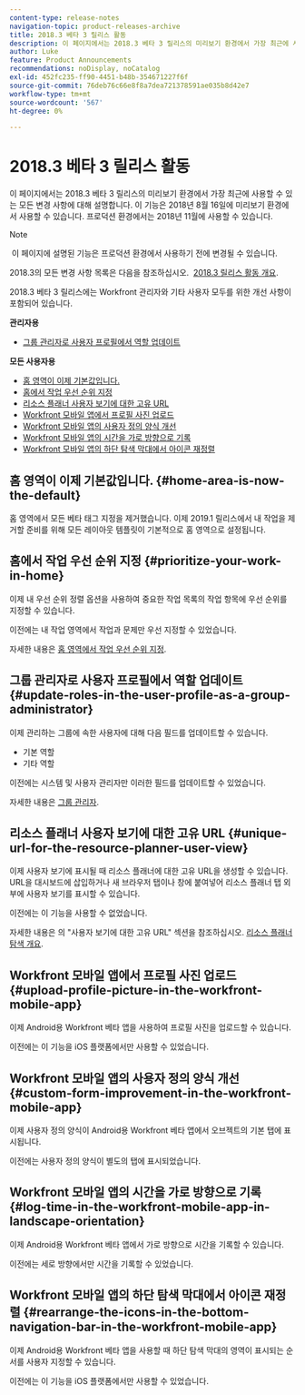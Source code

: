 ```yaml
---
content-type: release-notes
navigation-topic: product-releases-archive
title: 2018.3 베타 3 릴리스 활동
description: 이 페이지에서는 2018.3 베타 3 릴리스의 미리보기 환경에서 가장 최근에 사용할 수 있는 모든 변경 사항에 대해 설명합니다. 이 기능은 2018년 8월 16일에 미리보기 환경에서 사용할 수 있습니다. 프로덕션 환경에서는 2018년 11월에 사용할 수 있습니다.
author: Luke
feature: Product Announcements
recommendations: noDisplay, noCatalog
exl-id: 452fc235-ff90-4451-b48b-354671227f6f
source-git-commit: 76deb76c66e8f8a7dea721378591ae035b8d42e7
workflow-type: tm+mt
source-wordcount: '567'
ht-degree: 0%

---
```


# 2018.3 베타 3 릴리스 활동

이 페이지에서는 2018.3 베타 3 릴리스의 미리보기 환경에서 가장 최근에 사용할 수 있는 모든 변경 사항에 대해 설명합니다. 이 기능은 2018년 8월 16일에 미리보기 환경에서 사용할 수 있습니다. 프로덕션 환경에서는 2018년 11월에 사용할 수 있습니다.

>[!NOTE]
>
> 이 페이지에 설명된 기능은 프로덕션 환경에서 사용하기 전에 변경될 수 있습니다.

2018.3의 모든 변경 사항 목록은 다음을 참조하십시오.  [2018.3 릴리스 활동 개요](../../../../product-announcements/product-releases/quarterly-release-archive/2018.3-release-activity/2018.3-release-activity-overview.md).

2018.3 베타 3 릴리스에는 Workfront 관리자와 기타 사용자 모두를 위한 개선 사항이 포함되어 있습니다.

**관리자용**

* [그룹 관리자로 사용자 프로필에서 역할 업데이트](#update-roles-in-the-user-profile-as-a-group-administrator)

**모든 사용자용**

* [홈 영역이 이제 기본값입니다.](#home-area-is-now-the-default)
* [홈에서 작업 우선 순위 지정](#prioritize-your-work-in-home)
* [리소스 플래너 사용자 보기에 대한 고유 URL](#unique-url-for-the-resource-planner-user-view)
* [Workfront 모바일 앱에서 프로필 사진 업로드](#upload-profile-picture-in-the-workfront-mobile-app) 
* [Workfront 모바일 앱의 사용자 정의 양식 개선](#custom-form-improvement-in-the-workfront-mobile-app)
* [Workfront 모바일 앱의 시간을 가로 방향으로 기록](#log-time-in-the-workfront-mobile-app-in-landscape-orientation)
* [Workfront 모바일 앱의 하단 탐색 막대에서 아이콘 재정렬](#rearrange-the-icons-in-the-bottom-navigation-bar-in-the-workfront-mobile-app)

## 홈 영역이 이제 기본값입니다. {#home-area-is-now-the-default}

홈 영역에서 모든 베타 태그 지정을 제거했습니다. 이제 2019.1 릴리스에서 내 작업을 제거할 준비를 위해 모든 레이아웃 템플릿이 기본적으로 홈 영역으로 설정됩니다.

## 홈에서 작업 우선 순위 지정 {#prioritize-your-work-in-home}

이제 내 우선 순위 정렬 옵션을 사용하여 중요한 작업 목록의 작업 항목에 우선 순위를 지정할 수 있습니다.

이전에는 내 작업 영역에서 작업과 문제만 우선 지정할 수 있었습니다.

자세한 내용은 [홈 영역에서 작업 우선 순위 지정](../../../../workfront-basics/using-home/using-the-home-area/prioritize-work-in-home.md).

## 그룹 관리자로 사용자 프로필에서 역할 업데이트 {#update-roles-in-the-user-profile-as-a-group-administrator}

이제 관리하는 그룹에 속한 사용자에 대해 다음 필드를 업데이트할 수 있습니다.

* 기본 역할
* 기타 역할

이전에는 시스템 및 사용자 관리자만 이러한 필드를 업데이트할 수 있었습니다. 

자세한 내용은 [그룹 관리자](../../../../administration-and-setup/manage-groups/group-roles/group-administrators.md).

## 리소스 플래너 사용자 보기에 대한 고유 URL {#unique-url-for-the-resource-planner-user-view}

이제 사용자 보기에 표시될 때 리소스 플래너에 대한 고유 URL을 생성할 수 있습니다. URL을 대시보드에 삽입하거나 새 브라우저 탭이나 창에 붙여넣어 리소스 플래너 탭 외부에 사용자 보기를 표시할 수 있습니다.

이전에는 이 기능을 사용할 수 없었습니다.

자세한 내용은 의 &quot;사용자 보기에 대한 고유 URL&quot; 섹션을 참조하십시오. [리소스 플래너 탐색 개요](../../../../resource-mgmt/resource-planning/resource-planner-navigation.md).

## Workfront 모바일 앱에서 프로필 사진 업로드  {#upload-profile-picture-in-the-workfront-mobile-app}

이제 Android용 Workfront 베타 앱을 사용하여 프로필 사진을 업로드할 수 있습니다.

이전에는 이 기능을 iOS 플랫폼에서만 사용할 수 있었습니다. 

<!--
<p data-mc-conditions="QuicksilverOrClassic.Draft mode">For more information, see .</p>
-->

## Workfront 모바일 앱의 사용자 정의 양식 개선 {#custom-form-improvement-in-the-workfront-mobile-app}

이제 사용자 정의 양식이 Android용 Workfront 베타 앱에서 오브젝트의 기본 탭에 표시됩니다.

이전에는 사용자 정의 양식이 별도의 탭에 표시되었습니다.

<!--
<p data-mc-conditions="QuicksilverOrClassic.Draft mode">For more information, see the "Editing Custom Forms" section in .</p>
-->

## Workfront 모바일 앱의 시간을 가로 방향으로 기록 {#log-time-in-the-workfront-mobile-app-in-landscape-orientation}

이제 Android용 Workfront 베타 앱에서 가로 방향으로 시간을 기록할 수 있습니다.

이전에는 세로 방향에서만 시간을 기록할 수 있었습니다.

<!--
<p data-mc-conditions="QuicksilverOrClassic.Draft mode">For more information, see </p>
-->

## Workfront 모바일 앱의 하단 탐색 막대에서 아이콘 재정렬 {#rearrange-the-icons-in-the-bottom-navigation-bar-in-the-workfront-mobile-app}

이제 Android용 Workfront 베타 앱을 사용할 때 하단 탐색 막대의 영역이 표시되는 순서를 사용자 지정할 수 있습니다.

이전에는 이 기능을 iOS 플랫폼에서만 사용할 수 있었습니다.

<!--
<p data-mc-conditions="QuicksilverOrClassic.Draft mode">For more information, see .</p>
-->
